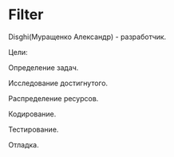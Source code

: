 # Filter
Disghi(Муращенко Александр) - разработчик.

Цели:

Определение задач.

Исследование достигнутого.

Распределение ресурсов.


Кодирование.

Тестирование.

Отладка.
